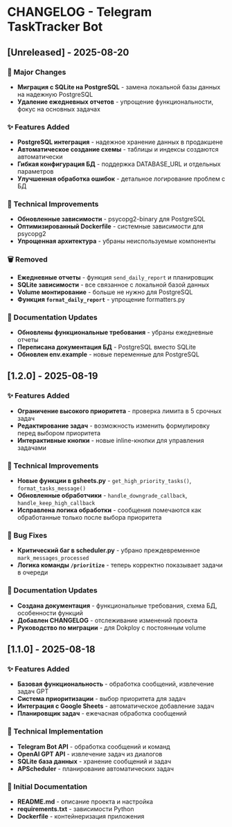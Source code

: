 # CHANGELOG - Telegram TaskTracker Bot

## [Unreleased] - 2025-08-20

### 🚀 Major Changes
- **Миграция с SQLite на PostgreSQL** - замена локальной базы данных на надежную PostgreSQL
- **Удаление ежедневных отчетов** - упрощение функциональности, фокус на основных задачах

### ✨ Features Added
- **PostgreSQL интеграция** - надежное хранение данных в продакшене
- **Автоматическое создание схемы** - таблицы и индексы создаются автоматически
- **Гибкая конфигурация БД** - поддержка DATABASE_URL и отдельных параметров
- **Улучшенная обработка ошибок** - детальное логирование проблем с БД

### 🔧 Technical Improvements
- **Обновленные зависимости** - psycopg2-binary для PostgreSQL
- **Оптимизированный Dockerfile** - системные зависимости для psycopg2
- **Упрощенная архитектура** - убраны неиспользуемые компоненты

### 🗑️ Removed
- **Ежедневные отчеты** - функция `send_daily_report` и планировщик
- **SQLite зависимости** - все связанное с локальной базой данных
- **Volume монтирование** - больше не нужно для PostgreSQL
- **Функция `format_daily_report`** - упрощение formatters.py

### 📝 Documentation Updates
- **Обновлены функциональные требования** - убраны ежедневные отчеты
- **Переписана документация БД** - PostgreSQL вместо SQLite
- **Обновлен env.example** - новые переменные для PostgreSQL

## [1.2.0] - 2025-08-19

### ✨ Features Added
- **Ограничение высокого приоритета** - проверка лимита в 5 срочных задач
- **Редактирование задач** - возможность изменить формулировку перед выбором приоритета
- **Интерактивные кнопки** - новые inline-кнопки для управления задачами

### 🔧 Technical Improvements
- **Новые функции в gsheets.py** - `get_high_priority_tasks()`, `format_tasks_message()`
- **Обновленные обработчики** - `handle_downgrade_callback`, `handle_keep_high_callback`
- **Исправлена логика обработки** - сообщения помечаются как обработанные только после выбора приоритета

### 🐛 Bug Fixes
- **Критический баг в scheduler.py** - убрано преждевременное `mark_messages_processed`
- **Логика команды `/prioritize`** - теперь корректно показывает задачи в очереди

### 📝 Documentation Updates
- **Создана документация** - функциональные требования, схема БД, особенности функций
- **Добавлен CHANGELOG** - отслеживание изменений проекта
- **Руководство по миграции** - для Dokploy с постоянным volume

## [1.1.0] - 2025-08-18

### ✨ Features Added
- **Базовая функциональность** - обработка сообщений, извлечение задач GPT
- **Система приоритизации** - выбор приоритета для задач
- **Интеграция с Google Sheets** - автоматическое добавление задач
- **Планировщик задач** - ежечасная обработка сообщений

### 🔧 Technical Implementation
- **Telegram Bot API** - обработка сообщений и команд
- **OpenAI GPT API** - извлечение задач из диалогов
- **SQLite база данных** - хранение сообщений и задач
- **APScheduler** - планирование автоматических задач

### 📝 Initial Documentation
- **README.md** - описание проекта и настройка
- **requirements.txt** - зависимости Python
- **Dockerfile** - контейнеризация приложения
